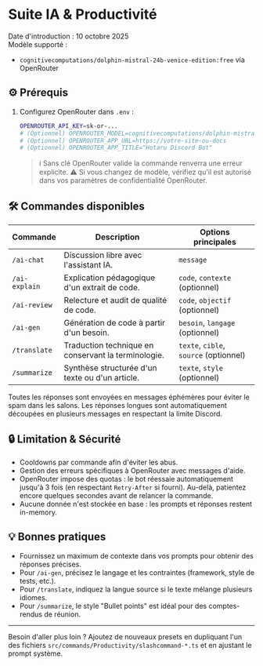 # Suite IA & Productivité

Date d'introduction : 10 octobre 2025  
Modèle supporté :
- `cognitivecomputations/dolphin-mistral-24b-venice-edition:free` via OpenRouter

## ⚙️ Prérequis

1. Configurez OpenRouter dans `.env` :
   ```bash
   OPENROUTER_API_KEY=sk-or-...
   # (Optionnel) OPENROUTER_MODEL=cognitivecomputations/dolphin-mistral-24b-venice-edition:free
   # (Optionnel) OPENROUTER_APP_URL=https://votre-site-ou-docs
   # (Optionnel) OPENROUTER_APP_TITLE="Hotaru Discord Bot"
   ```
   > ℹ️ Sans clé OpenRouter valide la commande renverra une erreur explicite.
   > ⚠️ Si vous changez de modèle, vérifiez qu'il est autorisé dans vos paramètres de confidentialité OpenRouter.

## 🛠️ Commandes disponibles

| Commande | Description | Options principales |
|----------|-------------|---------------------|
| `/ai-chat` | Discussion libre avec l'assistant IA. | `message` |
| `/ai-explain` | Explication pédagogique d'un extrait de code. | `code`, `contexte` (optionnel) |
| `/ai-review` | Relecture et audit de qualité de code. | `code`, `objectif` (optionnel) |
| `/ai-gen` | Génération de code à partir d'un besoin. | `besoin`, `langage` (optionnel) |
| `/translate` | Traduction technique en conservant la terminologie. | `texte`, `cible`, `source` (optionnel) |
| `/summarize` | Synthèse structurée d'un texte ou d'un article. | `texte`, `style` (optionnel) |

Toutes les réponses sont envoyées en messages éphémères pour éviter le spam dans les salons. Les réponses longues sont automatiquement découpées en plusieurs messages en respectant la limite Discord.

## 🔒 Limitation & Sécurité

- Cooldowns par commande afin d'éviter les abus.
- Gestion des erreurs spécifiques à OpenRouter avec messages d'aide.
- OpenRouter impose des quotas : le bot réessaie automatiquement jusqu'à 3 fois (en respectant `Retry-After` si fourni). Au-delà, patientez encore quelques secondes avant de relancer la commande.
- Aucune donnée n'est stockée en base : les prompts et réponses restent in-memory.

## 💡 Bonnes pratiques

- Fournissez un maximum de contexte dans vos prompts pour obtenir des réponses précises.
- Pour `/ai-gen`, précisez le langage et les contraintes (framework, style de tests, etc.).
- Pour `/translate`, indiquez la langue source si le texte mélange plusieurs idiomes.
- Pour `/summarize`, le style "Bullet points" est idéal pour des comptes-rendus de réunion.

---

Besoin d'aller plus loin ? Ajoutez de nouveaux presets en dupliquant l'un des fichiers `src/commands/Productivity/slashcommand-*.ts` et en ajustant le prompt système.
